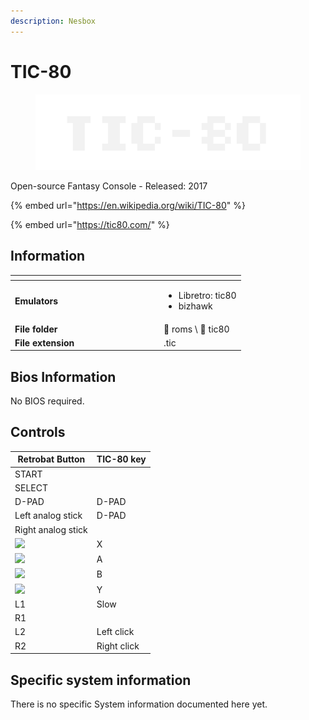 ```yaml
---
description: Nesbox
---
```


# TIC-80

<div align="left">

<figure><picture><source srcset="https://raw.githubusercontent.com/fabricecaruso/es-theme-carbon/91d85c7849cc550b0cac4e75cb8e0923d3b61b5e/art/logos/tic80-w.svg" media="(prefers-color-scheme: dark)"><img src="https://raw.githubusercontent.com/fabricecaruso/es-theme-carbon/52ff37c9e265587d006945a2ba695b5a962b3a3d/art/logos/tic80.svg" alt=""></picture><figcaption></figcaption></figure>

</div>

Open-source Fantasy Console - Released: 2017

{% embed url="https://en.wikipedia.org/wiki/TIC-80" %}

{% embed url="https://tic80.com/" %}

## Information

<table data-header-hidden><thead><tr><th width="224"></th><th></th></tr></thead><tbody><tr><td><strong>Emulators</strong></td><td><ul><li>Libretro: tic80</li><li>bizhawk</li></ul></td></tr><tr><td><strong>File folder</strong></td><td><span data-gb-custom-inline data-tag="emoji" data-code="1f4c2">📂</span> roms \ <span data-gb-custom-inline data-tag="emoji" data-code="1f4c2">📂</span> tic80</td></tr><tr><td><strong>File extension</strong></td><td>.tic</td></tr></tbody></table>

## Bios Information

No BIOS required.

## Controls

| Retrobat Button                                      | TIC-80 key  |
| ---------------------------------------------------- | ----------- |
| START                                                |             |
| SELECT                                               |             |
| D-PAD                                                | D-PAD       |
| Left analog stick                                    | D-PAD       |
| Right analog stick                                   |             |
| ![](<../../../../en/.gitbook/assets/image (45).png>) | X           |
| ![](<../../../../en/.gitbook/assets/image (27).png>) | A           |
| ![](<../../../../en/.gitbook/assets/image (13).png>) | B           |
| ![](<../../../../en/.gitbook/assets/image (47).png>) | Y           |
| L1                                                   | Slow        |
| R1                                                   |             |
| L2                                                   | Left click  |
| R2                                                   | Right click |

## Specific system information

There is no specific System information documented here yet.
